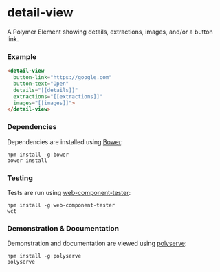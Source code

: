 # detail-view

A Polymer Element showing details, extractions, images, and/or a button link.

### Example
```html
<detail-view
  button-link="https://google.com"
  button-text="Open"
  details="[[details]]"
  extractions="[[extractions]]"
  images="[[images]]">
</detail-view>
```

### Dependencies

Dependencies are installed using [Bower](http://bower.io/):

    npm install -g bower
    bower install

### Testing

Tests are run using [web-component-tester](https://github.com/Polymer/web-component-tester):

    npm install -g web-component-tester
    wct

### Demonstration & Documentation

Demonstration and documentation are viewed using [polyserve](https://github.com/PolymerLabs/polyserve):

    npm install -g polyserve
    polyserve

